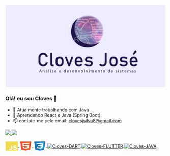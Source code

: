 <p align="center">
  <img src="https://github.com/Cloves-Jose/Cloves-Jose/blob/main/picture/arte.jpg" width="550" title="hover text">
</p>

### Olá! eu sou Cloves 👋

- 🔭 Atualmente trabalhando com Java
- 🌱 Aprendendo React e Java (Spring Boot)
- 📫 contate-me pelo email: clovesjsilva8@gmail.com

<div>
  <a href="https://github.com/Cloves-Jose">
  <img height="180em" src="https://github-readme-stats.vercel.app/api?username=Cloves-Jose&show_icons=true&theme=tokyonight&include_all_commits=true&count_private=true"/>
  <img height="180em" src="https://github-readme-stats.vercel.app/api/top-langs/?username=Cloves-Jose&layout=compact&langs_count=7&theme=tokyonight"/>
</div>
  
<div style="display: inline_block"><br>
  <img align="center" alt="Cloves-Js" height="30" width="40" src="https://raw.githubusercontent.com/devicons/devicon/master/icons/javascript/javascript-plain.svg">
  <img align="center" alt="Cloves-HTML" height="30" width="40" src="https://raw.githubusercontent.com/devicons/devicon/master/icons/html5/html5-original.svg">
  <img align="center" alt="Cloves-CSS" height="30" width="40" src="https://raw.githubusercontent.com/devicons/devicon/master/icons/css3/css3-original.svg">
  <img align="center" alt="Cloves-DART" height="30" width="40" src="https://raw.github.com/devicons/devicon/master/icons/dart/dart-original.svg">
  <img align="center" alt="Cloves-FLUTTER" height="30" width="40" src="https://raw.github.com/devicons/devicon/master/icons/flutter/flutter-original.svg">
  <img align="center" alt="Cloves-JAVA" height="30" width="40" src="https://raw.github.com/devicons/devicon/master/icons/java/java-original-wordmark.svg">
  
</div>


